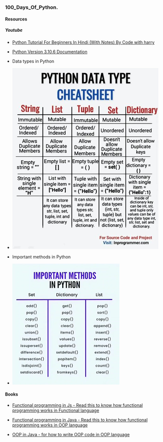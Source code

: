 ### 100_Days_Of_Python.

#### Resources

##### Youtube

- <a href="https://www.youtube.com/watch?v=gfDE2a7MKjA&t=312s">
  Python Tutorial For Beginners In Hindi (With Notes) By Code with harry
  </a>

- <a href="https://docs.python.org/3.10/tutorial/index.html">Python Version 3.10.6 Documentation</a>

* <p>Data types in Python</p>
* <img src="./assets/images/python-data-types.jpg"/>

* <p>Important methods in Python</p>
* <img src="./assets/images/important-methods-in-python.PNG"/>

#### Books
* <a href="https://github.com/AlFahimBinFaruk/100_Days_Of_Python/blob/main/assets/Books/Functional%20Programming%20in%20JavaScript_%20How%20to%20improve%20your%20JavaScript%20programs%20using%20functional%20techniques%20(%20PDFDrive%20).pdf">Functional programming in Js - Read this to know how functional programming works in Functional language
</a>

* <a href="https://github.com/AlFahimBinFaruk/100_Days_Of_Python/blob/main/assets/Books/Functional%20Programming%20in%20Java_%20How%20functional%20techniques%20improve%20your%20Java%20programs%20(%20PDFDrive%20).pdf">Functional programming in Java - Read this to know how functional programming works in OOP language
</a>

* <a href="https://github.com/AlFahimBinFaruk/100_Days_Of_Python/blob/main/assets/Books/oop%20in%20java%20c.thomas%20wu%20-%20read%20this%20book%20to%20know%20about%20OOP%20in%20Depth.pdf">OOP in Java - for how to write OOP code in OOP language
</a>